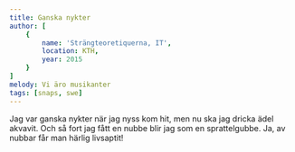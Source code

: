 ```yaml
---
title: Ganska nykter
author: [
	{
		name: 'Strängteoretiquerna, IT',
		location: KTH,
		year: 2015
	}
]
melody: Vi äro musikanter
tags: [snaps, swe]
---
```


Jag var ganska nykter när jag nyss kom hit,
men nu ska jag dricka ädel akvavit.
Och så fort jag fått en nubbe
blir jag som en sprattelgubbe.
Ja, av nubbar får man härlig livsaptit!
